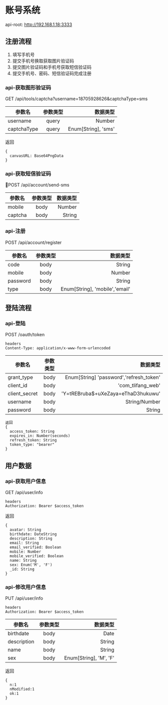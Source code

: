 # 账号系统
api-root:  http://192.168.1.18:3333
## 注册流程
1. 填写手机号
2. 提交手机号换取获取图片验证码
3. 提交图片验证码和手机号获取短信验证码
4. 提交手机号、密码、短信验证码完成注册

### api-获取图形验证码
GET /api/tools/captcha?username=18705928626&captchaType=sms

参数名      |参数类型      |数据类型
-|:-: | -:
username   |query        |Number
captchaType|query        |Enum[String], 'sms'

返回
```
{
  canvasURL: Base64PngData
}
```

### api-获取短信验证码
POST /api/account/send-sms

参数名      |参数类型      |数据类型
-|:-: | -:
mobile|body|Number
captcha|body|String

### api-注册
POST /api/account/register

参数名      |参数类型      |数据类型
-|:-: | -:
code|body|String
mobile|body|Number
password|body|String
type|body|Enum[String], 'mobile','email'

## 登陆流程
### api-登陆
POST /oauth/token
```
headers
Content-Type: application/x-www-form-urlencoded
```

参数名      |参数类型      |数据类型
-|:-: | -:
grant_type|body|Enum[String] 'password','refresh_token'
client_id|body|'com_tlifang_web'
client_secret|body|'Y=tREBruba$+uXeZaya=eThaD3hukuwu'
username|body|String/Number
password|body|String
```
返回
{
  access_token: String
  expires_in: Number(seconds)
  refresh_token: String
  token_type: "bearer"
}
```

## 用户数据
### api-获取用户信息
GET /api/user/info
```
headers
Authorization: Bearer $access_token
```
返回
```
{
  avatar: String
  birthdate: DateString
  description: String
  email: String
  email_verified: Boolean
  mobile: Number
  mobile_verified: Boolean
  name: String
  sex: Enum('M', 'F')
  _id: String
}
```

### api-修改用户信息
PUT /api/user/info
```
headers
Authorization: Bearer $access_token
```
参数名      |参数类型      |数据类型
-|:-: | -:
birthdate|body|Date
description|body|String
name|body|String
sex|body|Enum[String], 'M', 'F'
返回
```
{
  n:1
  nModified:1
  ok:1
}
```